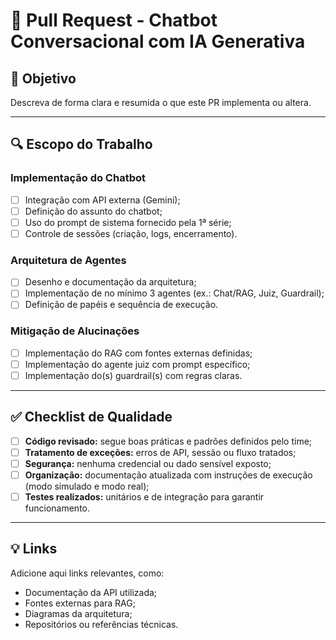 # 💬 **Pull Request** - Chatbot Conversacional com IA Generativa

## 📄 **Objetivo**

Descreva de forma clara e resumida o que este PR implementa ou altera.

---

## 🔍 **Escopo do Trabalho**

### **Implementação do Chatbot**
- [ ] Integração com API externa (Gemini);  
- [ ] Definição do assunto do chatbot;  
- [ ] Uso do prompt de sistema fornecido pela 1ª série;  
- [ ] Controle de sessões (criação, logs, encerramento).

### **Arquitetura de Agentes**
- [ ] Desenho e documentação da arquitetura;  
- [ ] Implementação de no mínimo 3 agentes (ex.: Chat/RAG, Juiz, Guardrail);  
- [ ] Definição de papéis e sequência de execução.

### **Mitigação de Alucinações**
- [ ] Implementação do RAG com fontes externas definidas;  
- [ ] Implementação do agente juiz com prompt específico;  
- [ ] Implementação do(s) guardrail(s) com regras claras.

---

## ✅ **Checklist de Qualidade**

- [ ] **Código revisado:** segue boas práticas e padrões definidos pelo time;  
- [ ] **Tratamento de exceções:** erros de API, sessão ou fluxo tratados;  
- [ ] **Segurança:** nenhuma credencial ou dado sensível exposto;  
- [ ] **Organização:** documentação atualizada com instruções de execução (modo simulado e modo real);  
- [ ] **Testes realizados:** unitários e de integração para garantir funcionamento.

---

## 💡 **Links**

Adicione aqui links relevantes, como:

- Documentação da API utilizada;  
- Fontes externas para RAG;  
- Diagramas da arquitetura;  
- Repositórios ou referências técnicas.
